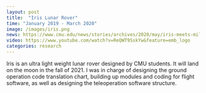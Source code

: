 ```yaml
---
layout: post
title:  "Iris Lunar Rover"
time: "January 2019 - March 2020"
image: /images/iris.png
news: https://www.cmu.edu/news/stories/archives/2020/may/iris-meets-milestone.html
video: https://www.youtube.com/watch?v=ReQWT9SskYw&feature=emb_logo
categories: research
---
```

Iris is an ultra light weight lunar rover designed by CMU students. It will land on the moon in the fall of 2021. I was in charge of designing the ground operation code translation chart, building up modules and coding for flight software, as well as designing the teleoperation software structure.
